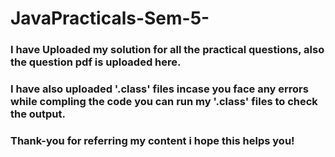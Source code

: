 # JavaPracticals-Sem-5-

### I have Uploaded my solution for all the practical questions, also the question pdf is uploaded here.

### I have also uploaded '.class' files incase you face any errors while compling the code you can run my '.class' files to check the output.

### Thank-you for referring my content i hope this helps you! 
